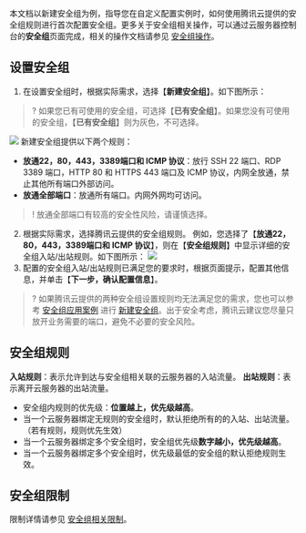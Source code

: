 本文档以新建安全组为例，指导您在自定义配置实例时，如何使用腾讯云提供的安全组规则进行首次配置安全组。更多关于安全组相关操作，可以通过云服务器控制台的**安全组**页面完成，相关的操作文档请参见 [安全组操作](https://cloud.tencent.com/document/product/213/18197)。


## 设置安全组
1. 在设置安全组时，根据实际需求，选择【**新建安全组**】。如下图所示：
>? 如果您已有可使用的安全组，可选择【**已有安全组**】。如果您没有可使用的安全组，【**已有安全组**】则为灰色，不可选择。
>
![](https://main.qcloudimg.com/raw/e4105db35441ea000f9222d807e3a0a1.png)
新建安全组提供以下两个规则：
 - **放通22，80，443，3389端口和 ICMP 协议**：放行 SSH 22 端口、RDP 3389 端口，HTTP 80 和 HTTPS 443 端口及 ICMP 协议，内网全放通，禁止其他所有端口外部访问。
 - **放通全部端口**：放通所有端口。内网外网均可访问。
  >! 放通全部端口有较高的安全性风险，请谨慎选择。
2. 根据实际需求，选择腾讯云提供的安全组规则。
例如，您选择了【**放通22，80，443，3389端口和 ICMP 协议**】，则在【**安全组规则**】中显示详细的安全组入站/出站规则。如下图所示：
![](https://main.qcloudimg.com/raw/da96e6121ef486dd6f91e63f6de0f6c8.png)
3. 配置的安全组入站/出站规则已满足您的要求时，根据页面提示，配置其他信息，并单击【**下一步，确认配置信息**】。
>? 如果腾讯云提供的两种安全组设置规则均无法满足您的需求，您也可以参考 [安全组应用案例](https://cloud.tencent.com/document/product/213/34601) 进行 [新建安全组](https://cloud.tencent.com/document/product/213/18197)。出于安全考虑，腾讯云建议您尽量只放开业务需要的端口，避免不必要的安全风险。

## 安全组规则

**入站规则**：表示允许到达与安全组相关联的云服务器的入站流量。
**出站规则**：表示离开云服务器的出站流量。

- 安全组内规则的优先级：**位置越上，优先级越高**。
- 当一个云服务器绑定无规则的安全组时，默认拒绝所有的的入站、出站流量。（若有规则，规则优先生效）
- 当一个云服务器绑定多个安全组时，安全组优先级**数字越小，优先级越高**。
- 当一个云服务器绑定多个安全组时，优先级最低的安全组的默认拒绝规则生效。

## 安全组限制

限制详情请参见 [安全组相关限制](https://cloud.tencent.com/document/product/213/15379?!editLang=zh&!preview#.E5.AE.89.E5.85.A8.E7.BB.84.E7.9B.B8.E5.85.B3.E9.99.90.E5.88.B6)。
